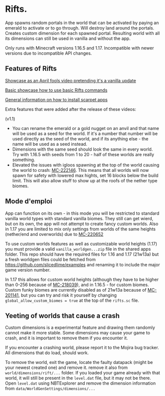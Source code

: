 # Rifts.
App spawns random portals in the world that can be activated by paying an emerald to activate or to go through. 
Will destroy land around the portals. Creates custom dimension for each spawned portal. Resulting world with 
all its dimensions can still be used in vanilla and without the app. 

Only runs with Minecraft versions 1.16.5 and 1.17. Incompatible with newer versions due to incompatible API changes.

## Features of Rifts

[Showcase as an April fools video pretending it's a vanilla update](https://youtu.be/gkhHWqD5Hc0)

[Basic showcase how to use basic Rifts commands](https://youtu.be/MsgCy8tFfRw)

[General information on how to install scarpet apps](https://github.com/gnembon/fabric-carpet/wiki/Installing-carpet-scripts-in-your-world)

Extra features that were added after the release of these videos:

(v1.1)
 * You can rename the emerald or a gold nugget on an anvil and that name will be used as a seed for the world. If it's a number
 that number will be used directly as the seed of the world, and if its anything else - the name will be used as a seed instead.
 * Dimensions with the same seed should look the same in every world. Try with 1.16.5 with seeds from 1 to 20 - half of these worlds
 are really something.
 * Elevated the issues with igloos spawning at the top of the world causing 
 the world to crash: [MC-222146](https://bugs.mojang.com/browse/MC-222146). This means that all worlds will now spawn for safety
 with lowered max hights, set 16 blocks below the build limit. This will also allow stuff to show up at the roofs of the nether
 type biomes.

## Mode d'emploi

App can function on its own - in this mode you will be restricted to standard vanilla world types with standard vanilla biomes. 
They still can get wierd, but on its own, the app will not attempt to create fancy custom worlds. Also in 1.17 you are limited
to mix only settings from worlds of the same heights (nether/end and overworlds) due to [MC-220652](https://bugs.mojang.com/browse/MC-220652)

To use custom worlds features as well as customizable world heights (1.17) you must provide a 
valid `vanilla_worldgen...zip` file in the shared apps folder.
This repo should have the required files for 1.16 and 1.17 (21w13a) but a fresh worldgen files 
could be fetched from https://github.com/slicedlime/examples 
and renaming it to include the major game version number.

In 1.17 this allows for custom world heights (although they have to be higher than 0-256
because of [MC-218039](https://bugs.mojang.com/browse/MC-218039)), and in 1.16.5 - for custom biomes. 
Custom funky biomes are currently disabled as of 21w13a
because of [MC-201141](https://bugs.mojang.com/browse/MC-201141), but you can try and risk it yourself by changing 
`global_allow_custom_biomes = true` at the top of the `rifts.sc` file.

## Yeeting of worlds that cause a crash
Custom dimensions is a experimental feature and drawing them randomly cannot make it more stable. 
Some dimensions may cause your game to crash, and it is important to remove them if you encounter it.

If you encounter a crashing world, please report it to the Mojira bug tracker. All dimensions that do load, should work.

To remove the world, exit the game, locate the faulty datapack (might be your newest created one) and remove it.
remove it also from `world/dimensions/rift/...` folder. If you loaded your game already with that world, it will still be
present in the `level.dat` file, but it may not be there. 
Open `level.dat` using NBTExplorer and remove the dimension information from `data/WorldGenSettings/dimensions/...`